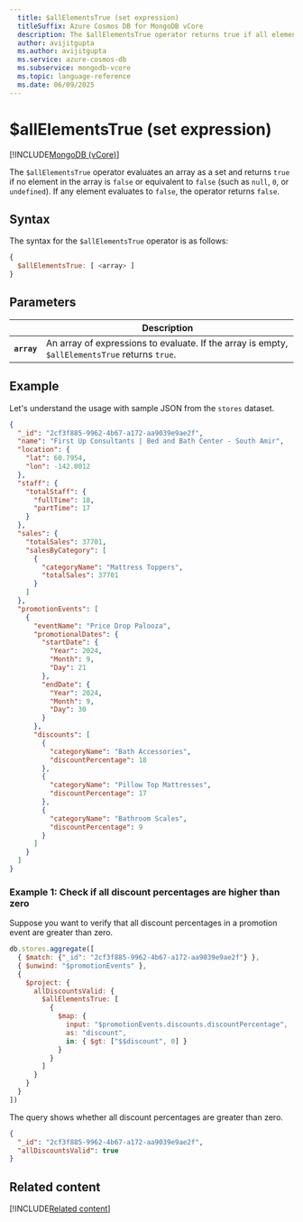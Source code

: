 ```yaml
---
  title: $allElementsTrue (set expression)
  titleSuffix: Azure Cosmos DB for MongoDB vCore
  description: The $allElementsTrue operator returns true if all elements in an array evaluate to true.
  author: avijitgupta
  ms.author: avijitgupta
  ms.service: azure-cosmos-db
  ms.subservice: mongodb-vcore
  ms.topic: language-reference
  ms.date: 06/09/2025
---
```


# $allElementsTrue (set expression)

[!INCLUDE[MongoDB (vCore)](~/reusable-content/ce-skilling/azure/includes/cosmos-db/includes/appliesto-mongodb-vcore.md)]

The `$allElementsTrue` operator evaluates an array as a set and returns `true` if no element in the array is `false` or equivalent to `false` (such as `null`, `0`, or `undefined`). If any element evaluates to `false`, the operator returns `false`.

## Syntax

The syntax for the `$allElementsTrue` operator is as follows:

```javascript
{
  $allElementsTrue: [ <array> ]
}
```

## Parameters

| | Description |
| --- | --- |
| **`array`** | An array of expressions to evaluate. If the array is empty, `$allElementsTrue` returns `true`. |

## Example

Let's understand the usage with sample JSON from the `stores` dataset.

```json
{
  "_id": "2cf3f885-9962-4b67-a172-aa9039e9ae2f",
  "name": "First Up Consultants | Bed and Bath Center - South Amir",
  "location": {
    "lat": 60.7954,
    "lon": -142.0012
  },
  "staff": {
    "totalStaff": {
      "fullTime": 18,
      "partTime": 17
    }
  },
  "sales": {
    "totalSales": 37701,
    "salesByCategory": [
      {
        "categoryName": "Mattress Toppers",
        "totalSales": 37701
      }
    ]
  },
  "promotionEvents": [
    {
      "eventName": "Price Drop Palooza",
      "promotionalDates": {
        "startDate": {
          "Year": 2024,
          "Month": 9,
          "Day": 21
        },
        "endDate": {
          "Year": 2024,
          "Month": 9,
          "Day": 30
        }
      },
      "discounts": [
        {
          "categoryName": "Bath Accessories",
          "discountPercentage": 18
        },
        {
          "categoryName": "Pillow Top Mattresses",
          "discountPercentage": 17
        },
        {
          "categoryName": "Bathroom Scales",
          "discountPercentage": 9
        }
      ]
    }
  ]
}
```

### Example 1: Check if all discount percentages are higher than zero

Suppose you want to verify that all discount percentages in a promotion event are greater than zero.

```javascript
db.stores.aggregate([
  { $match: {"_id": "2cf3f885-9962-4b67-a172-aa9039e9ae2f"} },
  { $unwind: "$promotionEvents" },
  {
    $project: {
      allDiscountsValid: {
        $allElementsTrue: [
          {
            $map: {
              input: "$promotionEvents.discounts.discountPercentage",
              as: "discount",
              in: { $gt: ["$$discount", 0] }
            }
          }
        ]
      }
    }
  }
])
```

The query shows whether all discount percentages are greater than zero.

```json
{
  "_id": "2cf3f885-9962-4b67-a172-aa9039e9ae2f",
  "allDiscountsValid": true
}
```

## Related content

[!INCLUDE[Related content](../includes/related-content.md)]